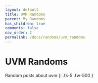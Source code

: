 ```yaml
---
layout: default
title: UVM Randoms
parent: My Randoms
has_children: true
comments: false
nav_order: 2
permalink: /docs/randoms/uvm_randoms
---
```


# UVM Randoms
Random posts about uvm
{: .fs-5 .fw-500 }


